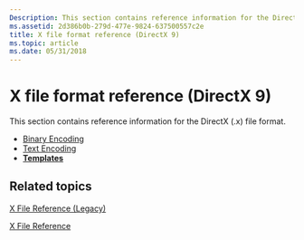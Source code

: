 ```yaml
---
Description: This section contains reference information for the DirectX (.x) file format.
ms.assetid: 2d386b0b-279d-477e-9824-637500557c2e
title: X file format reference (DirectX 9)
ms.topic: article
ms.date: 05/31/2018
---
```


# X file format reference (DirectX 9)

This section contains reference information for the DirectX (.x) file format.

-   [Binary Encoding](binary-encoding.md)
-   [Text Encoding](text-encoding.md)
-   [**Templates**](dx9-graphics-reference-x-file-format-templates.md)

## Related topics

<dl> <dt>

[X File Reference (Legacy)](dx9-graphics-reference-x-file.md)
</dt> <dt>

[X File Reference](dx9-graphics-reference-d3dx-x-file.md)
</dt> </dl>

 

 



